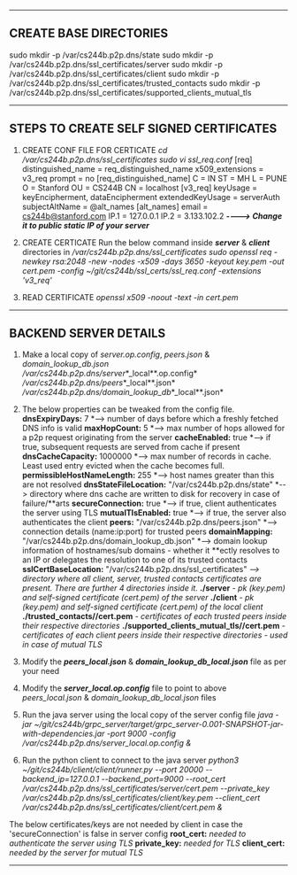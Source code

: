 --------------------------------------------------------------------------------------------------------------------------------
**CREATE BASE DIRECTORIES**
--------------------------------------------------------------------------------------------------------------------------------
sudo mkdir -p /var/cs244b.p2p.dns/state 
sudo mkdir -p /var/cs244b.p2p.dns/ssl_certificates/server 
sudo mkdir -p /var/cs244b.p2p.dns/ssl_certificates/client 
sudo mkdir -p /var/cs244b.p2p.dns/ssl_certificates/trusted_contacts 
sudo mkdir -p /var/cs244b.p2p.dns/ssl_certificates/supported_clients_mutual_tls 

--------------------------------------------------------------------------------------------------------------------------------
**STEPS TO CREATE SELF SIGNED CERTIFICATES**
--------------------------------------------------------------------------------------------------------------------------------
1) CREATE CONF FILE FOR CERTICATE
*cd /var/cs244b.p2p.dns/ssl_certificates* 
*sudo vi ssl_req.conf* 
	[req] 
	distinguished_name = req_distinguished_name 
	x509_extensions = v3_req 
	prompt = no 
	[req_distinguished_name] 
	C = IN 
	ST = MH 
	L = PUNE 
	O = Stanford 
	OU = CS244B 
	CN = localhost 
	[v3_req] 
	keyUsage = keyEncipherment, dataEncipherment 
	extendedKeyUsage = serverAuth 
	subjectAltName = @alt_names 
	[alt_names] 
	email = cs244b@stanford.com 
	IP.1 = 127.0.0.1 
	IP.2 = 3.133.102.2 ***----> Change it to public static IP of your server*** 

2) CREATE CERTICATE 
Run the below command inside ***server*** & ***client*** directories in */var/cs244b.p2p.dns/ssl_certificates* 
*sudo openssl req -newkey rsa:2048 -new -nodes -x509 -days 3650 -keyout key.pem -out cert.pem -config ~/git/cs244b/ssl_certs/ssl_req.conf -extensions 'v3_req'* 

3) READ CERTIFICATE 
*openssl x509 -noout -text -in cert.pem* 

--------------------------------------------------------------------------------------------------------------------------------
**BACKEND SERVER DETAILS**
--------------------------------------------------------------------------------------------------------------------------------
1) Make a local copy of *server.op.config*, *peers.json* & *domain_lookup_db.json*  
*/var/cs244b.p2p.dns/server**_local**.op.config* 
*/var/cs244b.p2p.dns/peers**_local**.json* 
*/var/cs244b.p2p.dns/domain_lookup_db**_local**.json*

2) The below properties can be tweaked from the config file. 
**dnsExpiryDays:** 7 *--> number of days before which a freshly fetched DNS info is valid 
**maxHopCount:** 5 *--> max number of hops allowed for a p2p request originating from the server 
**cacheEnabled:** true *--> if true, subsequent requests are served from cache if present 
**dnsCacheCapacity:** 1000000 *--> max number of records in cache. Least used entry evicted when the cache becomes full. 
**permissibleHostNameLength:** 255 *--> host names greater than this are not resolved 
**dnsStateFileLocation:** "/var/cs244b.p2p.dns/state" *--> directory where dns cache are written to disk for recovery in case of failure/**arts 
**secureConnection:** true *--> if true, client authenticates the server using TLS 
**mutualTlsEnabled:** true *--> if true, the server also authenticates the client 
**peers:** "/var/cs244b.p2p.dns/peers.json" *--> connection details (name:ip:port) for trusted peers 
**domainMapping:** "/var/cs244b.p2p.dns/domain_lookup_db.json" *--> domain lookup information of hostnames/sub domains - whether it **ectly resolves to an IP or delegates the resolution to one of its trusted contacts 
**sslCertBaseLocation:** "/var/cs244b.p2p.dns/ssl_certificates" *--> directory where all client, server, trusted contacts certificates are present. There are further 4 directories inside it.*
    **./server** - *pk (key.pem) and self-signed certificate (cert.pem) of the server* 
    **./client** - *pk (key.pem) and self-signed certificate (cert.pem) of the local client* 
    **./trusted_contacts/<peer name>/cert.pem** - *certificates of each trusted peers inside their respective directories* 
    **./supported_clients_mutual_tls/<client peer name>/cert.pem** - *certificates of each client peers inside their respective directories - used in case of mutual TLS* 

2) Modify the ***peers_local.json*** & ***domain_lookup_db_local.json*** file as per your need 

3) Modify the ***server_local.op.config*** file to point to above *peers_local.json* & *domain_lookup_db_local.json* files

4) Run the java server using the local copy of the server config file 
*java -jar ~/git/cs244b/grpc_server/target/grpc_server-0.001-SNAPSHOT-jar-with-dependencies.jar -port 9000 -config /var/cs244b.p2p.dns/server_local.op.config &* 

4) Run the python client to connect to the java server 
*python3 ~/git/cs244b/client/client/runner.py --port 20000 --backend_ip=127.0.0.1 --backend_port=9000 --root_cert /var/cs244b.p2p.dns/ssl_certificates/server/cert.pem --private_key /var/cs244b.p2p.dns/ssl_certificates/client/key.pem --client_cert /var/cs244b.p2p.dns/ssl_certificates/client/cert.pem &* 

The below certificates/keys are not needed by client in case the 'secureConnection' is false in server config 
**root_cert:** *needed to authenticate the server using TLS* 
**private_key:** *needed for TLS* 
**client_cert:** *needed by the server for mutual TLS* 

--------------------------------------------------------------------------------------------------------------------------------